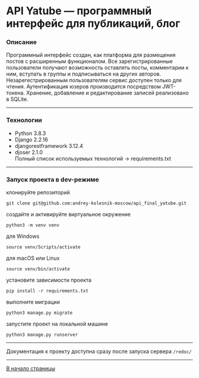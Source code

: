 <a id = "anchor"></a>
# API Yatube — программный интерфейс для публикаций, блог

### Описание

Программный интерфейс создан, как платформа для размещения постов с расширенным функционалом. Все зарегистрированные пользователи получают возможность оставлять посты, комментарии к ним, вступать в группы и подписываться на других авторов. Незарегестрированным пользователям сервис доступен только для чтения. Аутентификация юзеров производится посредством JWT-токена.
Хранение, добавление и редактирование записей реализовано в SQLite.  
***
### Технологии
* Python 3.8.3 
* Django 2.2.16 
* djangorestframework 3.12.4 
* djoser  2.1.0  
Полный список используемых технологий -> requirements.txt
***
### Запуск проекта в dev-режиме
клонируйте репозиторий 
```
git clone git@github.com:andrey-kolesnik-moscow/api_final_yatube.git
```
создайте и активируйте виртуальное окружение
```
python3 -m venv venv
```
для Windows
```
source venv/Scripts/activate
```
для macOS или Linux
```
source venv/bin/activate
```
установите зависимости проекта
```
pip install -r requirements.txt
```
выполните миграции
```
python3 manage.py migrate
```
запустите проект на локальной машине 
```
python3 manage.py runserver 
```
***
Документация к проекту доступна сразу после запуска сервера  ` /redoc/ `  
***
[В начало страницы](#anchor)